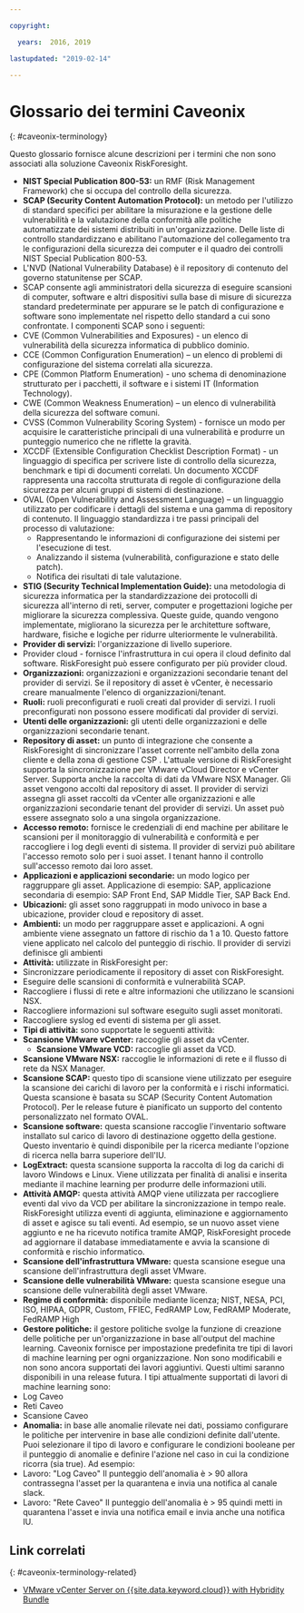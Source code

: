 ```yaml
---

copyright:

  years:  2016, 2019

lastupdated: "2019-02-14"

---
```


# Glossario dei termini Caveonix
{: #caveonix-terminology}

Questo glossario fornisce alcune descrizioni per i termini che non sono associati alla soluzione Caveonix RiskForesight.

-	**NIST Special Publication 800-53:** un RMF (Risk Management Framework) che si occupa del controllo della sicurezza.
-	**SCAP (Security Content Automation Protocol):** un metodo per l'utilizzo di standard specifici per abilitare la misurazione e la gestione delle vulnerabilità e la valutazione della conformità alle politiche automatizzate dei sistemi distribuiti in un'organizzazione. Delle liste di controllo standardizzano e abilitano l'automazione del collegamento tra le configurazioni della sicurezza dei computer e il quadro dei controlli NIST Special Publication 800-53.
  - L'NVD (National Vulnerability Database) è il repository di contenuto del governo statunitense per SCAP.
  -	SCAP consente agli amministratori della sicurezza di eseguire scansioni di computer, software e altri dispositivi sulla base di misure di sicurezza standard predeterminate per appurare se le patch di configurazione e software sono implementate nel rispetto dello standard a cui sono confrontate.
  I componenti SCAP sono i seguenti:
  -	CVE (Common Vulnerabilities and Exposures) - un elenco di vulnerabilità della sicurezza informatica di pubblico dominio.
  -	CCE (Common Configuration Enumeration) – un elenco di problemi di configurazione del sistema correlati alla sicurezza.
  -	CPE (Common Platform Enumeration) - uno schema di denominazione strutturato per i pacchetti, il software e i sistemi IT (Information Technology).
  -	CWE (Common Weakness Enumeration) – un elenco di vulnerabilità della sicurezza del software comuni.
  -	CVSS (Common Vulnerability Scoring System) - fornisce un modo per acquisire le caratteristiche principali di una vulnerabilità e produrre un punteggio numerico che ne riflette la gravità.
  -	XCCDF (Extensible Configuration Checklist Description Format) - un linguaggio di specifica per scrivere liste di controllo della sicurezza, benchmark e tipi di documenti correlati. Un documento XCCDF rappresenta una raccolta strutturata di regole di configurazione della sicurezza per alcuni gruppi di sistemi di destinazione.
  -	OVAL (Open Vulnerability and Assessment Language) – un linguaggio utilizzato per codificare i dettagli del sistema e una gamma di repository di contenuto. Il linguaggio standardizza i tre passi principali del processo di valutazione:
      - Rappresentando le informazioni di configurazione dei sistemi per l'esecuzione di test.
      -	Analizzando il sistema (vulnerabilità, configurazione e stato delle patch).
      -	Notifica dei risultati di tale valutazione.
-	**STIG (Security Technical Implementation Guide):** una metodologia di sicurezza informatica per la standardizzazione dei protocolli di sicurezza all'interno di reti, server, computer e progettazioni logiche per migliorare la sicurezza complessiva. Queste guide, quando vengono implementate, migliorano la sicurezza per le architetture software, hardware, fisiche e logiche per ridurre ulteriormente le vulnerabilità.
-	**Provider di servizi:** l'organizzazione di livello superiore.
-	Provider cloud - fornisce l'infrastruttura in cui opera il cloud definito dal software. RiskForesight può essere configurato per più provider cloud.
-	**Organizzazioni:** organizzazioni e organizzazioni secondarie tenant del provider di servizi. Se il repository di asset è vCenter, è necessario creare manualmente l'elenco di organizzazioni/tenant.
-	**Ruoli:** ruoli preconfigurati e ruoli creati dal provider di servizi. I ruoli preconfigurati non possono essere modificati dal provider di servizi.
-	**Utenti delle organizzazioni:** gli utenti delle organizzazioni e delle organizzazioni secondarie tenant.
-	**Repository di asset:** un punto di integrazione che consente a RiskForesight di sincronizzare l'asset corrente nell'ambito della zona cliente e della zona di gestione CSP . L'attuale versione di RiskForesight supporta la sincronizzazione per VMware vCloud Director e vCenter Server. Supporta anche la raccolta di dati da VMware NSX Manager. Gli asset vengono accolti dal repository di asset. Il provider di servizi assegna gli asset raccolti da vCenter alle organizzazioni e alle organizzazioni secondarie tenant del provider di servizi. Un asset può essere assegnato solo a una singola organizzazione.
-	**Accesso remoto:** fornisce le credenziali di end machine per abilitare le scansioni per il monitoraggio di vulnerabilità e conformità e per raccogliere i log degli eventi di sistema. Il provider di servizi può abilitare l'accesso remoto solo per i suoi asset. I tenant hanno il controllo sull'accesso remoto dai loro asset.
-	**Applicazioni e applicazioni secondarie:** un modo logico per raggruppare gli asset. Applicazione di esempio: SAP, applicazione secondaria di esempio: SAP Front End, SAP Middle Tier, SAP Back End.
-	**Ubicazioni:** gli asset sono raggruppati in modo univoco in base a ubicazione, provider cloud e repository di asset.
-	**Ambienti:** un modo per raggruppare asset e applicazioni. A ogni ambiente viene assegnato un fattore di rischio da 1 a 10. Questo fattore viene applicato nel calcolo del punteggio di rischio. Il provider di servizi definisce gli ambienti
-	**Attività:** utilizzate in RiskForesight per:
  -	Sincronizzare periodicamente il repository di asset con RiskForesight.
  -	Eseguire delle scansioni di conformità e vulnerabilità SCAP.
  -	Raccogliere i flussi di rete e altre informazioni che utilizzano le scansioni NSX.
  -	Raccogliere informazioni sul software eseguito sugli asset monitorati.
  -	Raccogliere syslog ed eventi di sistema per gli asset.
-	**Tipi di attività:** sono supportate le seguenti attività:
  -	**Scansione VMware vCenter:** raccoglie gli asset da vCenter.
	- **Scansione VMware VCD:** raccoglie gli asset da VCD.
  -	**Scansione VMware NSX:** raccoglie le informazioni di rete e il flusso di rete da NSX Manager.
  - **Scansione SCAP:** questo tipo di scansione viene utilizzato per eseguire la scansione dei carichi di lavoro per la conformità e i rischi informatici. Questa scansione è basata su SCAP (Security Content Automation Protocol). Per le release future è pianificato un supporto del contento personalizzato nel formato OVAL.
  - **Scansione software:** questa scansione raccoglie l'inventario software installato sul carico di lavoro di destinazione oggetto della gestione. Questo inventario è quindi disponibile per la ricerca mediante l'opzione di ricerca nella barra superiore dell'IU.
  - **LogExtract:** questa scansione supporta la raccolta di log da carichi di lavoro Windows e Linux. Viene utilizzata per finalità di analisi e inserita mediante il machine learning per produrre delle informazioni utili.
  - **Attività AMQP:** questa attività AMQP viene utilizzata per raccogliere eventi dal vivo da VCD per abilitare la sincronizzazione in tempo reale. RiskForesight utilizza eventi di aggiunta, eliminazione e aggiornamento di asset e agisce su tali eventi. Ad esempio, se un nuovo asset viene aggiunto e ne ha ricevuto notifica tramite AMQP, RiskForesight procede ad aggiornare il database immediatamente e avvia la scansione di conformità e rischio informatico.
  - **Scansione dell'infrastruttura VMware:** questa scansione esegue una scansione dell'infrastruttura degli asset VMware.
  -	**Scansione delle vulnerabilità VMware:** questa scansione esegue una scansione delle vulnerabilità degli asset VMware.
-	**Regime di conformità:** disponibile mediante licenza; NIST, NESA, PCI, ISO, HIPAA, GDPR, Custom, FFIEC, FedRAMP Low, FedRAMP Moderate, FedRAMP High
-	**Gestore politiche:** il gestore politiche svolge la funzione di creazione delle politiche per un'organizzazione in base all'output del machine learning. Caveonix fornisce per impostazione predefinita tre tipi di lavori di machine learning per ogni organizzazione. Non sono modificabili e non sono ancora supportati dei lavori aggiuntivi. Questi ultimi saranno disponibili in una release futura. I tipi attualmente supportati di lavori di machine learning sono:
  -	Log Caveo
  -	Reti Caveo
  -	Scansione Caveo
-	**Anomalia:** in base alle anomalie rilevate nei dati, possiamo configurare le politiche per intervenire in base alle condizioni definite dall'utente. Puoi selezionare il tipo di lavoro e configurare le condizioni booleane per il punteggio di anomalie e definire l'azione nel caso in cui la condizione ricorra (sia true). Ad esempio:
  -	Lavoro: "Log Caveo" Il punteggio dell'anomalia è > 90 allora contrassegna l'asset per la quarantena e invia una notifica al canale slack.
  -	Lavoro: "Rete Caveo" Il punteggio dell'anomalia è > 95 quindi metti in quarantena l'asset e invia una notifica email e invia anche una notifica IU.

## Link correlati
{: #caveonix-terminology-related}

* [VMware vCenter Server on {{site.data.keyword.cloud}} with Hybridity Bundle](/docs/services/vmwaresolutions/archiref/vcs?topic=vmware-solutions-vcs-hybridity-intro)
